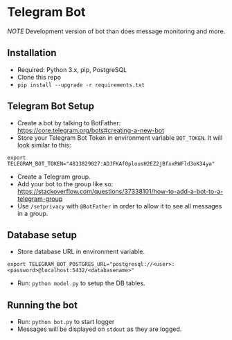 # Telegram Bot

*NOTE* Development version of bot than does message monitoring and more.

## Installation

 - Required: Python 3.x, pip, PostgreSQL
 - Clone this repo
 - `pip install --upgrade -r requirements.txt`

## Telegram Bot Setup

 - Create a bot by talking to BotFather: https://core.telegram.org/bots#creating-a-new-bot
 - Store your Telegram Bot Token in environment variable `BOT_TOKEN`. It will look similar to this:
 ```
 export TELEGRAM_BOT_TOKEN="4813829027:ADJFKAf0plousH2EZ2jBfxxRWFld3oK34ya"
 ```
 - Create a Telegram group.
 - Add your bot to the group like so: https://stackoverflow.com/questions/37338101/how-to-add-a-bot-to-a-telegram-group
 - Use `/setprivacy` with `@BotFather` in order to allow it to see all messages in a group.

## Database setup
 - Store database URL in environment variable.
 ```
 export TELEGRAM_BOT_POSTGRES_URL="postgresql://<user>:<password>@localhost:5432/<databasename>"
 ```
 - Run: `python model.py` to setup the DB tables.

## Running the bot
 - Run: `python bot.py` to start logger
 - Messages will be displayed on `stdout` as they are logged.
